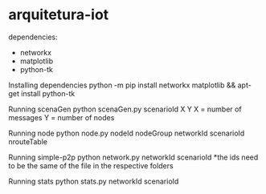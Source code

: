 # arquitetura-iot

dependencies:
- networkx
- matplotlib
- python-tk

Installing dependencies
python -m pip install networkx matplotlib && apt-get install python-tk

Running scenaGen
python scenaGen.py scenarioId X Y
    X = number of messages
    Y = number of nodes

Running node
python node.py nodeId nodeGroup networkId scenarioId nrouteTable

Running simple-p2p
python network.py networkId scenarioId
*the ids need to be the same of the file in the respective folders

Running stats
python stats.py networkId scenarioId